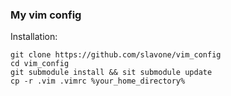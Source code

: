 ### My vim config

Installation:
```
git clone https://github.com/slavone/vim_config
cd vim_config
git submodule install && sit submodule update
cp -r .vim .vimrc %your_home_directory%
```
